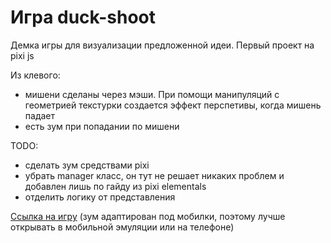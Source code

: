 # Игра duck-shoot

Демка игры для визуализации предложенной идеи. Первый проект на pixi js

Из клевого: 
* мишени сделаны через мэши. При помощи манипуляций с геометрией текстурки создается эффект перспетивы, когда мишень падает 
* есть зум при попадании по мишени

TODO:
* сделать зум средствами pixi
* убрать manager класс, он тут не решает никаких проблем и добавлен лишь по гайду из pixi elementals
* отделить логику от представления

[Ссылка на игру](https://disappear32.github.io/pixijs-duck-shoot/) (зум адаптирован под мобилки, поэтому лучше открывать в мобильной эмуляции или на телефоне)

